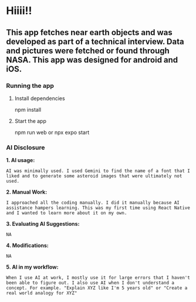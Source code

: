 # Hiiii!!

## This app fetches near earth objects and was developed as part of a technical interview. Data and pictures were fetched or found through NASA. This app was designed for android and iOS.

### Running the app
1. Install dependencies

    npm install

2. Start the app

    npm run web or npx expo start

### AI Disclosure

__1. AI usage:__

    AI was minimally used. I used Gemini to find the name of a font that I liked and to generate some asteroid images that were ultimately not used.

**2. Manual Work:**

    I approached all the coding manually. I did it manually because AI assistance hampers learning. This was my first time using React Native and I wanted to learn more about it on my own.

**3. Evaluating AI Suggestions:**

    NA
  
**4. Modifications:**

    NA

**5. AI in my workflow:**

    When I use AI at work, I mostly use it for large errors that I haven't been able to figure out. I also use AI when I don't understand a concept. For example. "Explain XYZ like I'm 5 years old" or "Create a real world analogy for XYZ"
